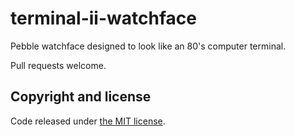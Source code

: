 # terminal-ii-watchface

Pebble watchface designed to look like an 80's computer terminal.

Pull requests welcome.

## Copyright and license

Code released under [the MIT license](LICENSE).
